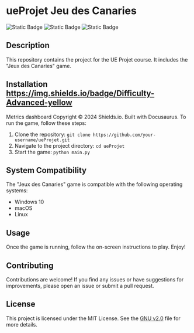 # ueProjet Jeu des Canaries
![Static Badge](https://img.shields.io/badge/Release-Stable-Green)
![Static Badge](https://img.shields.io/badge/OS-Windows-geen?logo=Windows)
![Static Badge](https://img.shields.io/badge/Required-%3E3.11-yellow?logo=python)





## Description
This repository contains the project for the UE Projet course. It includes the "Jeux des Canaries" game.

## Installation https://img.shields.io/badge/Difficulty-Advanced-yellow

Metrics dashboard
Copyright © 2024 Shields.io. Built with Docusaurus.
To run the game, follow these steps:
1. Clone the repository: `git clone https://github.com/your-username/ueProjet.git`
2. Navigate to the project directory: `cd ueProjet`
3. Start the game: `python main.py`

## System Compatibility
The "Jeux des Canaries" game is compatible with the following operating systems:
- Windows 10
- macOS
- Linux



## Usage
Once the game is running, follow the on-screen instructions to play. Enjoy!

## Contributing
Contributions are welcome! If you find any issues or have suggestions for improvements, please open an issue or submit a pull request.

## License
This project is licensed under the MIT License. See the [GNU v2.0](LICENSE) file for more details.
